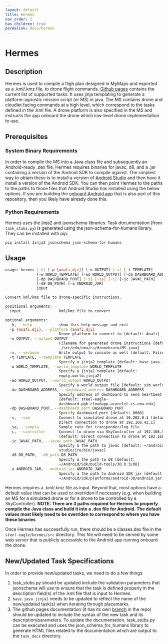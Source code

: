 ```yaml
---
layout: default
title: Hermes
nav_order: 2
has_children: true
permalink: docs/hermes
---
```


# Hermes

## Description
Hermes is used to compile a fligh plan designed in MyMaps and exported as a .kml/.kmz file, to drone flight commands. [Github pages](https://cmusatyalab.github.io/steel-eagle/) contains the current list of supported tasks. It uses jinja templating to generate a platform-agnostic mission script (or MS) in java. The MS contains drone and cloudlet facing commands at a high level, which correspond to the tasks defined in the .kml file. A drone platform is also specified in the MS and instructs the app onboard the drone which low-level drone implementation to use.

## Prerequisites

### System Binary Requirements

In order to compile the MS into a Java class file and subsequently an Android-ready .dex file, Hermes requires binaries for javac, d8, and a .jar containing a version of the Android SDK to compile against. The simplest way to obtain these is to install a version of [Android Studio](https://developer.android.com/studio) and then have it install a version of the Android SDK. You can then point Hermes to the paths to the paths to those files that Android Studio has installed using the below options. If you are building the [onboard Android app](https://github.com/cmusatyalab/steel-eagle/tree/main/onboard/DroneBrain) that is also part of this repository, then you likely have already done this.

### Python Requirements

Hermes uses the jinja2 and jsonschema libraries. Task documentation (from ```task_stubs.py```) is generated using the json-schema-for-humans library. They can be installed with pip:
```sh
pip install Jinja2 jsonschema json-schema-for-humans
```

## Usage
```sh
usage: hermes [-h] [-p {anafi,dji}] [-o OUTPUT] [-v] [-t TEMPLATE]
              [-w WORLD_TEMPLATE] [-wo WORLD_OUTPUT] [-da DASHBOARD_ADDRESS]
              [-dp DASHBOARD_PORT] [-s] [-sa] [-c] [-jc JAVAC_PATH]
              [-d8 D8_PATH] [-a ANDROID_JAR]
              input

Convert kml/kmz file to drone-specific instructions.

positional arguments:
  input                 kml/kmz file to convert

optional arguments:
  -h, --help            show this help message and exit
  -p {anafi,dji}, --platform {anafi,dji}
                        Drone platform to convert to [default: Anafi]
  -o OUTPUT, --output OUTPUT
                        Filename for generated drone instructions [default:
                        ./src/edu/cmu/cs/dronebrain/MS.java]
  -v, --verbose         Write output to console as well [default: False]
  -t TEMPLATE, --template TEMPLATE
                        Specify a jinja2 template [default: base.java.jinja2]
  -w WORLD_TEMPLATE, --world_template WORLD_TEMPLATE
                        Specify a jinja2 template [default:
                        empty.world.jinja2]
  -wo WORLD_OUTPUT, --world_output WORLD_OUTPUT
                        Specify a world output file [default: sim.world]
  -da DASHBOARD_ADDRESS, --dashboard_address DASHBOARD_ADDRESS
                        Specify address of dashboard to send heartbeat to
                        [default: steel-eagle-
                        dashboard.pgh.cloudapp.azurelel.cs.cmu.edu]
  -dp DASHBOARD_PORT, --dashboard_port DASHBOARD_PORT
                        Specify dashboard port [default: 8080]
  -s, --sim             Connect to simulated drone at 10.202.0.1 [default:
                        Direct connection to drone at 192.168.42.1]
  -sa, --sample         Sample rate for transponder/log file
  -c, --controller      Connect to drone via SkyController at 192.168.53.1
                        [default: Direct connection to drone at 192.168.42.1]
  -jc JAVAC_PATH, --javac_path JAVAC_PATH
                        Specify a the path to javac [default: ~/android-
                        studio/jre/bin/javac]
  -d8 D8_PATH, --d8_path D8_PATH
                        Specify a the path to d8 [default:
                        ~/Android/Sdk/build-tools/30.0.3/d8]
  -a ANDROID_JAR, --android_jar ANDROID_JAR
                        Specify a the path to Android SDK jar [default:
                        ~/Android/Sdk/platforms/android-30/android.jar]
```
Hermes requires a .kml/.kmz file as input. Beyond that, most options have a default value that can be used or overriden if necessary (e.g. when building an MS for a simulated drone or for a drone to be controlled by a SkyController). **NOTE: There are 3 paths required for Hermes to properly compile the Java class and build it into a .dex file for Android. The default values most likely need to be overriden to correspond to where you have these binaries**

Once Hermes has successfully run, there should be a classes.dex file in the ```steel-eagle/hermes/src``` directory. This file will need to be served by some web server that is publicly accessible to the Android app running onboard the drone.

## New/Updated Task Specifications
In order to provide new/updated tasks, we need to do a few things:

1. task_stubs.py should be updated include the validation parameters that jsonschema will use to ensure that the task is defined properly in the description field(s) of the .kml file that is input to Hermes.
2. ```base.java.jinja2``` needs to be updated to reflect the name of the new/updated task(s) when iterating through placemarks.
3. The github pages documentation (it has its own [branch](https://github.com/cmusatyalab/steel-eagle/tree/gh-pages) in the repo) should be updated to include the syntax of the new task and its description/parameters. To update the documentation, task_stubs.py can be executed and uses the json_schema_for_humans library to generate HTML files related to the documentation which are output to the ```task_docs``` directory.
